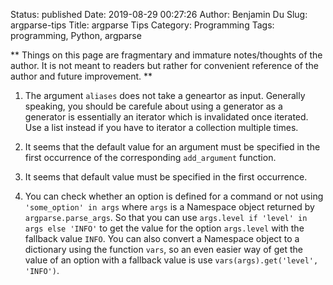 Status: published
Date: 2019-08-29 00:27:26
Author: Benjamin Du
Slug: argparse-tips
Title: argparse Tips
Category: Programming
Tags: programming, Python, argparse

**
Things on this page are fragmentary and immature notes/thoughts of the author.
It is not meant to readers but rather for convenient reference of the author and future improvement.
**

1. The argument `aliases` does not take a geneartor as input.
  Generally speaking, 
  you should be carefule about using a generator as a generator is essentially an iterator 
  which is invalidated once iterated.
  Use a list instead if you have to iterator a collection multiple times.

2. It seems that the default value for an argument must be specified
    in the first occurrence of the corresponding `add_argument` function.

3. It seems that default value must be specified in the first occurrence.

4. You can check whether an option is defined for a command or not using `'some_option' in args`
  where `args` is a Namespace object returned by `argparse.parse_args`.
  So that you can use `args.level if 'level' in args else 'INFO'` 
  to get the value for the option `args.level` with the fallback value `INFO`.
  You can also convert a Namespace object to a dictionary using the function `vars`,
  so an even easier way of get the value of an option with a fallback value is use `vars(args).get('level', 'INFO')`.



